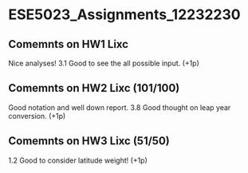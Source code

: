# ESE5023_Assignments_12232230

## Comemnts on HW1 Lixc
Nice analyses!
3.1  Good to see the all possible input. (+1p)

## Comemnts on HW2 Lixc (101/100)
Good notation and well down report.
3.8 
Good thought on leap year conversion. (+1p)

## Comemnts on HW3 Lixc  (51/50)
1.2
Good to consider latitude weight! (+1p)
